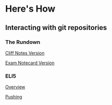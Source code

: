 # Here's How
## Interacting with git repositories
### The Rundown
[Cliff Notes Version](https://rogerdudler.github.io/git-guide/)

[Exam Notecard Version](https://rogerdudler.github.io/git-guide/files/git_cheat_sheet.pdf)

### ELI5
[Overview](https://readwrite.com/2013/09/30/understanding-github-a-journey-for-beginners-part-1/)

[Pushing](https://readwrite.com/2013/10/02/github-for-beginners-part-2/)
